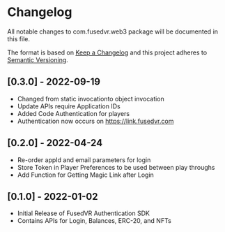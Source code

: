 # Changelog
All notable changes to com.fusedvr.web3 package will be documented in this file.

The format is based on [Keep a Changelog](http://keepachangelog.com/en/1.0.0/)
and this project adheres to [Semantic Versioning](http://semver.org/spec/v2.0.0.html).

## [0.3.0] - 2022-09-19

- Changed from static invocationto object invocation
- Update APIs require Application IDs
- Added Code Authentication for players
- Authentication now occurs on https://link.fusedvr.com

## [0.2.0] - 2022-04-24

- Re-order appId and email parameters for login
- Store Token in Player Preferences to be used between play throughs
- Add Function for Getting Magic Link after Login

## [0.1.0] - 2022-01-02

- Initial Release of FusedVR Authentication SDK
- Contains APIs for Login, Balances, ERC-20, and NFTs
